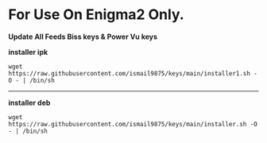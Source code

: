 # For Use On Enigma2 Only.

**Update All Feeds Biss keys & Power Vu keys**

**installer ipk**

```
wget https://raw.githubusercontent.com/ismail9875/keys/main/installer1.sh -O - | /bin/sh
```
___
**installer deb**

```
wget https://raw.githubusercontent.com/ismail9875/keys/main/installer.sh -O - | /bin/sh
```

